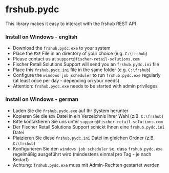 # frshub.pydc
This library makes it easy to interact with the frshub REST API

### Install on Windows - english

-  Download the `frshub.pydc.exe` to your system
-  Place the `EXE` File in an directory of your choice (e.g. `C:\frshub`)
-  Please contact us at `support@fischer-retail-solutions.com`
-  Fischer Retail Solutions Support will send you an `frshub.pydc.ini` file
-  Place this `frshub.pydc.ini` file in the same folder (e.g. `C:\frshub`)
-  Configure the `windows job scheduler` to run `frshub.pydc.exe` regularly (at least once per day - depending on your needs)
-  Attention: `frshub.pydc.exe` needs to be started with admin privileges

### Install on Windows - german

- Laden Sie die `frshub.pydc.exe` auf Ihr System herunter
- Kopieren Sie die `EXE` Datei in ein Verzeichnis Ihrer Wahl (z.B. `C:\frshub`)
- Bitte kontaktieren Sie uns unter `support@fischer-retail-solutions.com`
- Der Fischer Retail Solutions Support schickt Ihnen eine `frshub.pydc.ini` Datei
- Platzieren Sie diese `frshub.pydc.ini` Datei im gleichen Ordner (z.B. `C:\frshub`)
- Konfigurieren Sie den `windows job scheduler` so, dass `frshub.pydc.exe` regelmäßig ausgeführt wird (mindestens einmal pro Tag - je nach Bedarf)
- Achtung: `frshub.pydc.exe` muss mit Admin-Rechten gestartet werden
